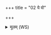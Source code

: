 +++
title = "02 ये वो"

+++
<details><summary>मूलम् (WS)</summary>

ये वो देवाः पितरो ये च पुत्राः सचेतसो मे शृणुतेदमुक्तम् ।  
सर्वेभ्यो वः परि ददाम्येतं त एनं स्वस्ति जरसे नयाथ ॥ २ ॥
</details>